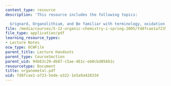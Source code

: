 ```yaml
---
content_type: resource
description: 'This resource includes the following topics:

  Grignard, Organolithium, and Be familiar with terminology, oxidation, and reduction.'
file: /media/courses/5-12-organic-chemistry-i-spring-2005/fd8fcae1a7235edea3221e5a9a426334_organometal.pdf
file_type: application/pdf
learning_resource_types:
- Lecture Notes
ocw_type: OCWFile
parent_title: Lecture Handouts
parent_type: CourseSection
parent_uid: 94b63c29-d687-c5ae-461c-eb0cbd05661c
resourcetype: Document
title: organometal.pdf
uid: fd8fcae1-a723-5ede-a322-1e5a9a426334
---
```

